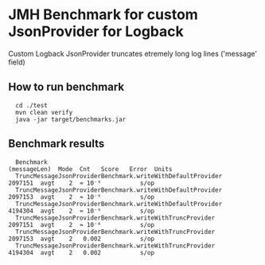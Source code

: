 # JMH Benchmark for custom JsonProvider for Logback

Custom Logback JsonProvider truncates etremely long log lines ('message' field)

## How to run benchmark

      cd ./test
      mvn clean verify
      java -jar target/benchmarks.jar

## Benchmark results

      Benchmark                                                   (messageLen)  Mode  Cnt   Score   Error  Units
      TruncMessageJsonProviderBenchmark.writeWithDefaultProvider       2097151  avgt    2  ≈ 10⁻⁹           s/op
      TruncMessageJsonProviderBenchmark.writeWithDefaultProvider       2097153  avgt    2  ≈ 10⁻⁹           s/op
      TruncMessageJsonProviderBenchmark.writeWithDefaultProvider       4194304  avgt    2  ≈ 10⁻⁹           s/op
      TruncMessageJsonProviderBenchmark.writeWithTruncProvider         2097151  avgt    2  ≈ 10⁻⁸           s/op
      TruncMessageJsonProviderBenchmark.writeWithTruncProvider         2097153  avgt    2   0.002           s/op
      TruncMessageJsonProviderBenchmark.writeWithTruncProvider         4194304  avgt    2   0.002           s/op
